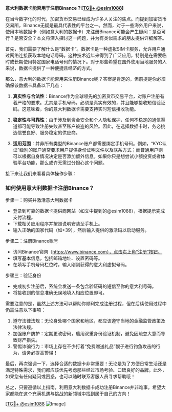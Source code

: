 **意大利数据卡能否用于注册Binance？[[TG💪+ @esim1088](https://t.me/s/esim1088)]**

在当今数字化的时代，加密货币交易已经成为许多人关注的焦点。而提到加密货币交易所，Binance无疑是最具代表性的平台之一。然而，对于一些海外用户来说，使用本地数据卡（例如意大利的数据卡）来注册Binance可能会产生疑问：是否可行？是否安全？本文将深入探讨这一问题，并为有类似需求的朋友提供详细解答。

首先，我们需要了解什么是“数据卡”。数据卡是一种虚拟SIM卡服务，允许用户通过网络连接获取本地电话号码。这种技术近年来得到了广泛应用，特别是在需要临时或长期使用特定国家电话号码的情况下。对于那些希望在国外使用当地服务的人来说，数据卡提供了一种便捷且经济的方式。

那么，意大利的数据卡能否用来注册Binance呢？答案是肯定的，但前提是你必须确保该数据卡具备以下几点：

1. **真实性与合法性**：Binance作为全球领先的加密货币交易平台，对账户注册有着严格的要求。尤其是手机号码，必须是真实有效的，并且能够接收短信验证码。这意味着，你的意大利数据卡需要支持实时短信接收功能。

2. **稳定性与可靠性**：由于涉及到资金安全和个人隐私保护，任何不稳定的通信渠道都可能导致注册失败甚至账户被盗的风险。因此，在选择数据卡时，务必挑选信誉良好、服务稳定的供应商。

3. **适用范围**：并非所有类型的Binance账户都需要绑定手机号码。例如，“KYC认证”级别的账户通常要求用户提供身份证明文件以及联系方式；而普通用户则可以根据自身情况决定是否添加额外信息。如果你只是想尝试小额投资或者体验平台功能，那么或许无需过分担心这个问题。

接下来让我们来看看具体操作步骤：

### 如何使用意大利数据卡注册Binance？

步骤一：购买并激活意大利数据卡
- 登录到可靠的数据卡提供商网站（如文中提到的@esim1088），根据提示完成支付流程。
- 下载相关应用程序并按照说明安装至手机上。
- 输入正确的国家代码（如+39），然后输入提供的激活码以启动服务。

步骤二：注册Binance账号
- 访问Binance官网（https://www.binance.com），点击右上角“注册”按钮。
- 填写基本信息，包括邮箱地址、设置密码等。
- 在填写手机号码栏位时，输入刚刚获得的意大利虚拟号码。

步骤三：验证身份
- 完成初步注册后，系统会发送一条包含验证码的短信至你的意大利号码。
- 将接收到的信息准确无误地填入相应位置即可。

需要注意的是，虽然上述方法可以帮助你顺利完成注册过程，但在后续使用过程中仍需注意以下事项：

1. 遵守法律法规：无论身处哪个国家和地区，都应该遵守当地的金融监管政策及法律法规。
2. 加强账户防护：定期更改密码，启用双重身份验证机制，避免因疏忽大意而导致财产损失。
3. 警惕诈骗行为：市场上存在不少打着“免费赠送礼品”幌子进行钓鱼攻击的行为，请务必提高警惕！

最后，再次强调一下，选择合适的数据卡非常重要！无论是为了方便日常生活还是满足特殊需求，我们都应该优先考虑那些经过市场考验、口碑良好的品牌。此外，如果您有任何疑问或困惑，也可以随时联系客服人员寻求帮助哦！

总之，只要遵循以上指南，利用意大利数据卡成功注册Binance并非难事。希望大家都能在这个充满机遇与挑战的新领域中找到属于自己的方向！

[[TG💪+ @esim1088](https://t.me/s/esim1088) ![Image](https://i.postimg.cc/4NQfJmqS/Snipaste-2025-05-13-00-14-12.png)]